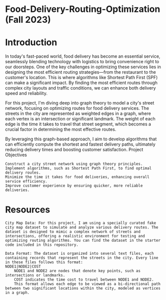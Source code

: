 # Food-Delivery-Routing-Optimization (Fall 2023)

# Introduction

In today's fast-paced world, food delivery has become an essential service, seamlessly blending technology with logistics to bring convenience right to our doorsteps. One of the key challenges in optimizing these services lies in designing the most efficient routing strategies—from the restaurant to the customer's location. This is where algorithms like Shortest Path First (SPF) can make a significant impact. By finding the most efficient routes through complex city layouts and traffic conditions, we can enhance both delivery speed and reliability.

For this project, I'm diving deep into graph theory to model a city's street network, focusing on optimizing routes for food delivery services. The streets in the city are represented as weighted edges in a graph, where each vertex is an intersection or significant landmark. The weight of each edge is the time it takes to travel that street segment, which becomes a crucial factor in determining the most effective routes.

By leveraging this graph-based approach, I aim to develop algorithms that can efficiently compute the shortest and fastest delivery paths, ultimately reducing delivery times and boosting customer satisfaction.
Project Objectives

    Construct a city street network using graph theory principles.
    Implement algorithms, such as Shortest Path First, to find optimal delivery routes.
    Minimize the time it takes for food deliveries, enhancing overall service efficiency.
    Improve customer experience by ensuring quicker, more reliable deliveries.

# Resources

    City Map Data: For this project, I am using a specially curated fake city map dataset to simulate and analyze various delivery routes. The dataset is designed to mimic a complex network of streets and intersections, offering a realistic environment for testing and optimizing routing algorithms. You can find the dataset in the starter code included in this repository.

    Data Format: The dataset is organized into several text files, each containing records that represent the streets in the city. Every line in these files follows this format:
    NODE1|NODE2|COST
        NODE1 and NODE2 are nodes that denote key points, such as intersections or landmarks.
        COST indicates the time cost to travel between NODE1 and NODE2.
        This format allows each edge to be viewed as a bi-directional path between two significant locations within the city, modeled as vertices in a graph.
